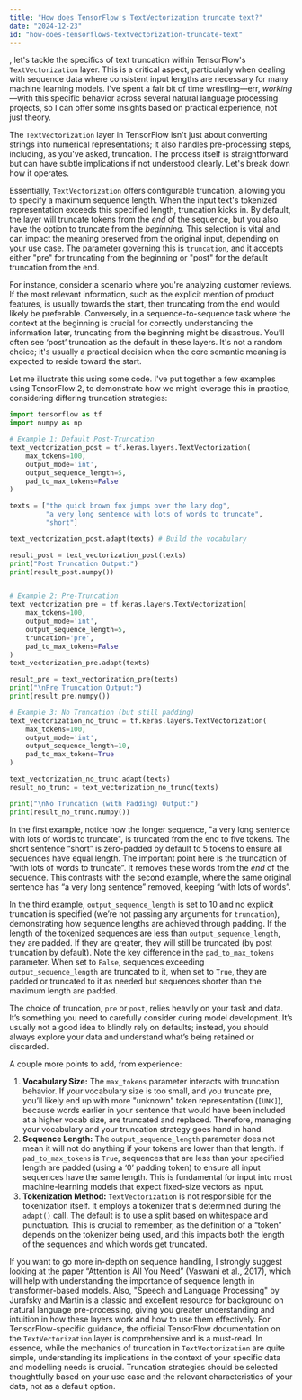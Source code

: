 ```yaml
---
title: "How does TensorFlow's TextVectorization truncate text?"
date: "2024-12-23"
id: "how-does-tensorflows-textvectorization-truncate-text"
---
```


, let's tackle the specifics of text truncation within TensorFlow's `TextVectorization` layer. This is a critical aspect, particularly when dealing with sequence data where consistent input lengths are necessary for many machine learning models. I've spent a fair bit of time wrestling—err, *working*—with this specific behavior across several natural language processing projects, so I can offer some insights based on practical experience, not just theory.

The `TextVectorization` layer in TensorFlow isn't just about converting strings into numerical representations; it also handles pre-processing steps, including, as you've asked, truncation. The process itself is straightforward but can have subtle implications if not understood clearly. Let's break down how it operates.

Essentially, `TextVectorization` offers configurable truncation, allowing you to specify a maximum sequence length. When the input text's tokenized representation exceeds this specified length, truncation kicks in. By default, the layer will truncate tokens from the *end* of the sequence, but you also have the option to truncate from the *beginning*. This selection is vital and can impact the meaning preserved from the original input, depending on your use case. The parameter governing this is `truncation`, and it accepts either "pre" for truncating from the beginning or "post" for the default truncation from the end.

For instance, consider a scenario where you're analyzing customer reviews. If the most relevant information, such as the explicit mention of product features, is usually towards the start, then truncating from the end would likely be preferable. Conversely, in a sequence-to-sequence task where the context at the beginning is crucial for correctly understanding the information later, truncating from the beginning might be disastrous. You’ll often see ‘post’ truncation as the default in these layers. It's not a random choice; it's usually a practical decision when the core semantic meaning is expected to reside toward the start.

Let me illustrate this using some code. I've put together a few examples using TensorFlow 2, to demonstrate how we might leverage this in practice, considering differing truncation strategies:

```python
import tensorflow as tf
import numpy as np

# Example 1: Default Post-Truncation
text_vectorization_post = tf.keras.layers.TextVectorization(
    max_tokens=100,
    output_mode='int',
    output_sequence_length=5,
    pad_to_max_tokens=False
)

texts = ["the quick brown fox jumps over the lazy dog",
         "a very long sentence with lots of words to truncate",
         "short"]

text_vectorization_post.adapt(texts) # Build the vocabulary

result_post = text_vectorization_post(texts)
print("Post Truncation Output:")
print(result_post.numpy())


# Example 2: Pre-Truncation
text_vectorization_pre = tf.keras.layers.TextVectorization(
    max_tokens=100,
    output_mode='int',
    output_sequence_length=5,
    truncation='pre',
    pad_to_max_tokens=False
)
text_vectorization_pre.adapt(texts)

result_pre = text_vectorization_pre(texts)
print("\nPre Truncation Output:")
print(result_pre.numpy())

# Example 3: No Truncation (but still padding)
text_vectorization_no_trunc = tf.keras.layers.TextVectorization(
    max_tokens=100,
    output_mode='int',
    output_sequence_length=10,
    pad_to_max_tokens=True
)

text_vectorization_no_trunc.adapt(texts)
result_no_trunc = text_vectorization_no_trunc(texts)

print("\nNo Truncation (with Padding) Output:")
print(result_no_trunc.numpy())

```

In the first example, notice how the longer sequence, "a very long sentence with lots of words to truncate", is truncated from the end to five tokens. The short sentence “short” is zero-padded by default to 5 tokens to ensure all sequences have equal length. The important point here is the truncation of “with lots of words to truncate”. It removes these words from the *end* of the sequence. This contrasts with the second example, where the same original sentence has “a very long sentence” removed, keeping “with lots of words”.

In the third example, `output_sequence_length` is set to 10 and no explicit truncation is specified (we’re not passing any arguments for `truncation`), demonstrating how sequence lengths are achieved through padding. If the length of the tokenized sequences are less than `output_sequence_length`, they are padded. If they are greater, they will still be truncated (by post truncation by default). Note the key difference in the `pad_to_max_tokens` parameter. When set to `False`, sequences exceeding `output_sequence_length` are truncated to it, when set to `True`, they are padded or truncated to it as needed but sequences shorter than the maximum length are padded.

The choice of truncation, `pre` or `post`, relies heavily on your task and data. It’s something you need to carefully consider during model development. It’s usually not a good idea to blindly rely on defaults; instead, you should always explore your data and understand what’s being retained or discarded.

A couple more points to add, from experience:

1.  **Vocabulary Size:** The `max_tokens` parameter interacts with truncation behavior. If your vocabulary size is too small, and you truncate pre, you’ll likely end up with more "unknown" token representation (`[UNK]`), because words earlier in your sentence that would have been included at a higher vocab size, are truncated and replaced. Therefore, managing your vocabulary and your truncation strategy goes hand in hand.
2.  **Sequence Length:** The `output_sequence_length` parameter does not mean it will not do anything if your tokens are lower than that length. If `pad_to_max_tokens` is `True`, sequences that are less than your specified length are padded (using a ‘0’ padding token) to ensure all input sequences have the same length. This is fundamental for input into most machine-learning models that expect fixed-size vectors as input.
3.  **Tokenization Method:** `TextVectorization` is not responsible for the tokenization itself. It employs a tokenizer that's determined during the `adapt()` call. The default is to use a split based on whitespace and punctuation. This is crucial to remember, as the definition of a “token” depends on the tokenizer being used, and this impacts both the length of the sequences and which words get truncated.

If you want to go more in-depth on sequence handling, I strongly suggest looking at the paper “Attention is All You Need” (Vaswani et al., 2017), which will help with understanding the importance of sequence length in transformer-based models. Also, "Speech and Language Processing" by Jurafsky and Martin is a classic and excellent resource for background on natural language pre-processing, giving you greater understanding and intuition in how these layers work and how to use them effectively. For TensorFlow-specific guidance, the official TensorFlow documentation on the `TextVectorization` layer is comprehensive and is a must-read.
In essence, while the mechanics of truncation in `TextVectorization` are quite simple, understanding its implications in the context of your specific data and modelling needs is crucial. Truncation strategies should be selected thoughtfully based on your use case and the relevant characteristics of your data, not as a default option.
